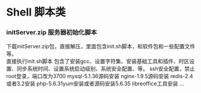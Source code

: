 # Shell 脚本类
### initServer.zip  服务器初始化脚本  
下载initServer.zip包，直接解压，里面包含init.sh脚本，和软件包和一些配置文件等。  
直接执行init.sh脚本
包含了安装gcc、设置字符集、安装基础工具和插件、时区设置、同步系统时间、设置系统启动级别、系统安全配置、等。
ssh安全配置，禁止root登录，端口改为3700
mysql-5.1.36源码安装
nginx-1.9.5源码安装
redis-2.4或者3.2安装
php-5.6.31yum安装或者源码安装5.6.35
libreoffice工具安装
...
